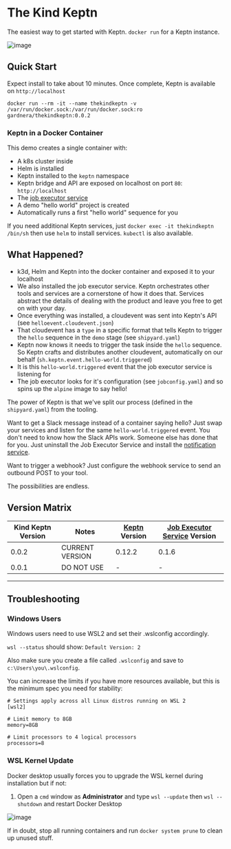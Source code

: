 # The Kind Keptn

The easiest way to get started with Keptn. `docker run` for a Keptn instance.

![image](https://user-images.githubusercontent.com/26523841/155046532-cec8b635-2e7d-43a1-908e-74b1f98455ff.png)

## Quick Start

Expect install to take about 10 minutes. Once complete, Keptn is available on `http://localhost`

```
docker run --rm -it --name thekindkeptn -v /var/run/docker.sock:/var/run/docker.sock:ro gardnera/thekindkeptn:0.0.2
```

### Keptn in a Docker Container

This demo creates a single container with:
- A k8s cluster inside
- Helm is installed
- Keptn installed to the `keptn` namespace
- Keptn bridge and API are exposed on localhost on port `80`: `http://localhost`
- The [job executor service](https://github.com/keptn-contrib/job-executor-service)
- A demo "hello world" project is created
- Automatically runs a first "hello world" sequence for you

If you need additional Keptn services, just `docker exec -it thekindkeptn /bin/sh` then use `helm` to install services. `kubectl` is also available.

## What Happened?
- k3d, Helm and Keptn into the docker container and exposed it to your localhost
- We also installed the job executor service. Keptn orchestrates other tools and services are a cornerstone of how it does that. Services abstract the details of dealing with the product and leave you free to get on with your day.
- Once everything was installed, a cloudevent was sent into Keptn's API (see `helloevent.cloudevent.json`)
- That cloudevent has a `type` in a specific format that tells Keptn to trigger the `hello` sequence in the `demo` stage (see `shipyard.yaml`)
- Keptn now knows it needs to trigger the task inside the `hello` sequence. So Keptn crafts and distributes another cloudevent, automatically on our behalf (`sh.keptn.event.hello-world.triggered`)
- It is this `hello-world.triggered` event that the job executor service is listening for
- The job executor looks for it's configuration (see `jobconfig.yaml`) and so spins up the `alpine` image to say hello!


The power of Keptn is that we've split our process (defined in the `shipyard.yaml`) from the tooling.

Want to get a Slack message instead of a container saying hello? Just swap your services and listen for the same `hello-world.triggered` event. You don't need to know how the Slack APIs work. Someone else has done that for you. Just uninstall the Job Executor Service and install the [notification service](https://github.com/keptn-contrib/notification-service).

Want to trigger a webhook? Just configure the webhook service to send an outbound POST to your tool.

The possibilities are endless.

## Version Matrix

| Kind Keptn Version | Notes           | [Keptn](https://keptn.sh) Version | [Job Executor Service](https://github.com/keptn-contrib/job-executor-service) Version |
|--------------------|-----------------|---------------|------------------------------|
| 0.0.2              | CURRENT VERSION |    0.12.2     |             0.1.6            |
| 0.0.1              | DO NOT USE      |       -       |           -                  |

-------------------------------------------------------------------------------------------------------------------------------

## Troubleshooting

### Windows Users
Windows users need to use WSL2 and set their .wslconfig accordingly.

`wsl --status` should show: `Default Version: 2`

Also make sure you create a file called `.wslconfig` and save to `c:\Users\you\.wslconfig`.

You can increase the limits if you have more resources available, but this is the minimum spec you need for stability:
```
# Settings apply across all Linux distros running on WSL 2
[wsl2]

# Limit memory to 8GB
memory=8GB

# Limit processors to 4 logical processors
processors=8
```

### WSL Kernel Update
Docker desktop usually forces you to upgrade the WSL kernel during installation but if not:

1. Open a `cmd` window as **Administrator** and type `wsl --update` then `wsl --shutdown` and restart Docker Desktop

![image](https://user-images.githubusercontent.com/26523841/155234144-37ac614e-7535-4ca9-a1b5-8e0b0c7b1636.png)

If in doubt, stop all running containers and run `docker system prune` to clean up unused stuff.



